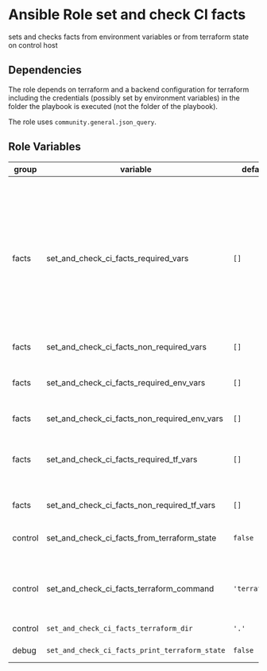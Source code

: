 # Ansible Role set and check CI facts

sets and checks facts from environment variables or from terraform state on control host

## Dependencies

The role depends on terraform and a backend configuration for terraform including the credentials (possibly set by environment variables) in the folder the playbook is executed (not the folder of the playbook).

The role uses `community.general.json_query`.

## Role Variables

<!-- markdownlint-disable MD033 -->
| group | variable | default | description |
| --- | --- | ---| --- |
| facts | set_and_check_ci_facts_required_vars | `[]` | <p>the list of variables to get from environment or terraform state</p>The variables are looked up from<br /><ul><li>the environment variables with the same name as in the list, but in upper cases (if `set_and_check_facts_from_terraform_state` is `false`)</li><li>the outputs of the terraform state with the same name as in the list (if `set_and_check_facts_from_terraform_state`)</li></ul>If the variable could not be set and is not in `set_and_check_ci_facts_non_required_vars`, ansible.builtin.failed is used to fail. |
| facts | set_and_check_ci_facts_non_required_vars | `[]` | the list of variables not to check if set or not |
| facts | set_and_check_ci_facts_required_env_vars | `[]` | <p>the list of variables to get from environment</p>The variables are looked up from the environment variables with the same name as in the list, but in upper cases. |
| facts | set_and_check_ci_facts_non_required_env_vars | `[]` | the list of variables not to check if set |
| facts | set_and_check_ci_facts_required_tf_vars | `[]` | <p>the list of environment variables `TF_VAR_*` to get from the environment</p>The ansible variables are named without prefix `TF_VAR_` and assumed to be named with exact case. |
| facts | set_and_check_ci_facts_non_required_tf_vars | `[]` | the list of variables `TF_VAR_*` not to check if set or not |
| control | set_and_check_ci_facts_from_terraform_state | `false` | if the facts in `set_and_check_ci_facts_required_vars` should be read from terraform state instead from environment |
| control | set_and_check_ci_facts_terraform_command | `'terraform'` | <p>the terraform cmd</p>This can be used for GitLab ci to set to `gitlab-terraform` or for specifying a terraform command by full path. |
| control | `set_and_check_ci_facts_terraform_dir` | `'.'` | the director to `chdir` before executing `set_and_check_ci_facts_terraform_command` |
| debug | `set_and_check_ci_facts_print_terraform_state` | `false` | if the terraform state should be printed (only output values) |

<!-- markdownlint-enable MD033 -->
